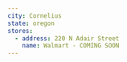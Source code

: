 ```yaml
---
city: Cornelius
state: oregon
stores:
  - address: 220 N Adair Street
    name: Walmart - COMING SOON
---
```

